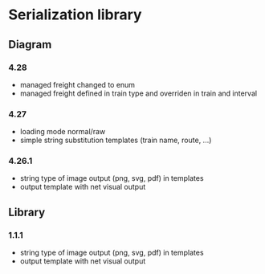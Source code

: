# Serialization library

## Diagram

### 4.28

- managed freight changed to enum
- managed freight defined in train type and overriden in train and interval 

### 4.27

- loading mode normal/raw
- simple string substitution templates (train name, route, ...)

### 4.26.1 

- string type of image output (png, svg, pdf) in templates
- output template with net visual output

## Library

### 1.1.1

- string type of image output (png, svg, pdf) in templates
- output template with net visual output
